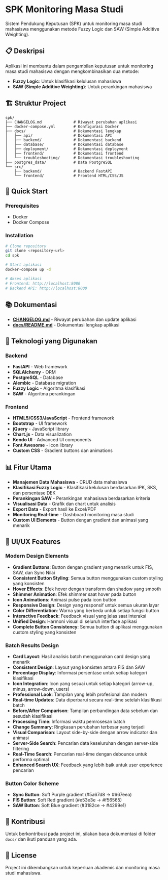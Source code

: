 # SPK Monitoring Masa Studi

Sistem Pendukung Keputusan (SPK) untuk monitoring masa studi mahasiswa menggunakan metode Fuzzy Logic dan SAW (Simple Additive Weighting).

## 📋 Deskripsi

Aplikasi ini membantu dalam pengambilan keputusan untuk monitoring masa studi mahasiswa dengan mengkombinasikan dua metode:
- **Fuzzy Logic**: Untuk klasifikasi kelulusan mahasiswa
- **SAW (Simple Additive Weighting)**: Untuk perankingan mahasiswa

## 🏗️ Struktur Project

```
spk/
├── CHANGELOG.md              # Riwayat perubahan aplikasi
├── docker-compose.yml        # Konfigurasi Docker
├── docs/                     # Dokumentasi lengkap
│   ├── api/                  # Dokumentasi API
│   ├── backend/              # Dokumentasi backend
│   ├── database/             # Dokumentasi database
│   ├── deployment/           # Dokumentasi deployment
│   ├── frontend/             # Dokumentasi frontend
│   └── troubleshooting/      # Dokumentasi troubleshooting
├── postgres_data/            # Data PostgreSQL
└── src/
    ├── backend/              # Backend FastAPI
    └── frontend/             # Frontend HTML/CSS/JS
```

## 🚀 Quick Start

### Prerequisites
- Docker
- Docker Compose

### Installation
```bash
# Clone repository
git clone <repository-url>
cd spk

# Start aplikasi
docker-compose up -d

# Akses aplikasi
# Frontend: http://localhost:8080
# Backend API: http://localhost:8000
```

## 📚 Dokumentasi

- **[CHANGELOG.md](CHANGELOG.md)** - Riwayat perubahan dan update aplikasi
- **[docs/README.md](docs/README.md)** - Dokumentasi lengkap aplikasi

## 🔧 Teknologi yang Digunakan

### Backend
- **FastAPI** - Web framework
- **SQLAlchemy** - ORM
- **PostgreSQL** - Database
- **Alembic** - Database migration
- **Fuzzy Logic** - Algoritma klasifikasi
- **SAW** - Algoritma perankingan

### Frontend
- **HTML5/CSS3/JavaScript** - Frontend framework
- **Bootstrap** - UI framework
- **jQuery** - JavaScript library
- **Chart.js** - Data visualization
- **Kendo UI** - Advanced UI components
- **Font Awesome** - Icon library
- **Custom CSS** - Gradient buttons dan animations

## 📊 Fitur Utama

- **Manajemen Data Mahasiswa** - CRUD data mahasiswa
- **Klasifikasi Fuzzy Logic** - Klasifikasi kelulusan berdasarkan IPK, SKS, dan persentase DEK
- **Perankingan SAW** - Perankingan mahasiswa berdasarkan kriteria
- **Visualisasi Data** - Grafik dan chart untuk analisis
- **Export Data** - Export hasil ke Excel/PDF
- **Monitoring Real-time** - Dashboard monitoring masa studi
- **Custom UI Elements** - Button dengan gradient dan animasi yang menarik

## 🎨 UI/UX Features

### Modern Design Elements
- **Gradient Buttons**: Button dengan gradient yang menarik untuk FIS, SAW, dan Sync Nilai
- **Consistent Button Styling**: Semua button menggunakan custom styling yang konsisten
- **Hover Effects**: Efek hover dengan transform dan shadow yang smooth
- **Shimmer Animation**: Efek shimmer saat hover pada button
- **Icon Animations**: Animasi pulse pada icon button
- **Responsive Design**: Design yang responsif untuk semua ukuran layar
- **Color Differentiation**: Warna yang berbeda untuk setiap fungsi button
- **Interactive Feedback**: Feedback visual yang jelas saat interaksi
- **Unified Design**: Harmoni visual di seluruh interface aplikasi
- **Complete Button Consistency**: Semua button di aplikasi menggunakan custom styling yang konsisten

### Batch Results Design
- **Card Layout**: Hasil analisis batch menggunakan card design yang menarik
- **Consistent Design**: Layout yang konsisten antara FIS dan SAW
- **Percentage Display**: Informasi persentase untuk setiap kategori klasifikasi
- **Icon Integration**: Icon yang sesuai untuk setiap kategori (arrow-up, minus, arrow-down, users)
- **Professional Look**: Tampilan yang lebih profesional dan modern
- **Real-time Updates**: Data diperbarui secara real-time setelah klasifikasi batch
- **Before/After Comparison**: Tampilan perbandingan data sebelum dan sesudah klasifikasi
- **Processing Time**: Informasi waktu pemrosesan batch
- **Change Summary**: Ringkasan perubahan terbesar yang terjadi
- **Visual Comparison**: Layout side-by-side dengan arrow indicator dan animasi
- **Server-Side Search**: Pencarian data keseluruhan dengan server-side filtering
- **Real-Time Search**: Pencarian real-time dengan debounce untuk performa optimal
- **Enhanced Search UX**: Feedback yang lebih baik untuk user experience pencarian

### Button Color Scheme
- **Sync Button**: Soft Purple gradient (#5a67d8 → #667eea)
- **FIS Button**: Soft Red gradient (#e53e3e → #f56565)
- **SAW Button**: Soft Blue gradient (#3182ce → #4299e1)

## 🤝 Kontribusi

Untuk berkontribusi pada project ini, silakan baca dokumentasi di folder `docs/` dan ikuti panduan yang ada.

## 📄 License

Project ini dikembangkan untuk keperluan akademis dan monitoring masa studi mahasiswa.